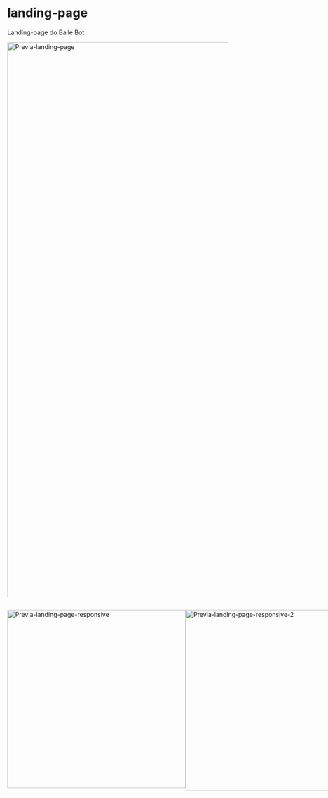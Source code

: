# landing-page
Landing-page do Balle Bot

<img width="1265" alt="Previa-landing-page" src="https://user-images.githubusercontent.com/101596991/181650904-ae0a28e1-97d4-46d1-8f6d-2e15ecfda0c9.png">

##
<div style="display:flex; justify-content: space-between">
<img width="407" alt="Previa-landing-page-responsive" src="https://user-images.githubusercontent.com/101596991/181651066-61f8458c-6221-491f-8a36-5ba3669648e6.png">

<img width="412" alt="Previa-landing-page-responsive-2" src="https://user-images.githubusercontent.com/101596991/181651266-0305096e-9a95-4f4f-bcdd-82e46b4d5d57.png">
</div>

